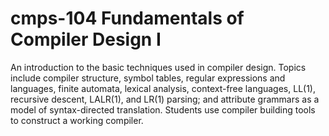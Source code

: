 # cmps-104 Fundamentals of Compiler Design I
An introduction to the basic techniques used in compiler design. Topics 
include compiler structure, symbol tables, regular expressions and 
languages, finite automata, lexical analysis, context-free languages, 
LL(1), recursive descent, LALR(1), and LR(1) parsing; and attribute 
grammars as a model of syntax-directed translation. Students use 
compiler building tools to construct a working compiler. <br />


